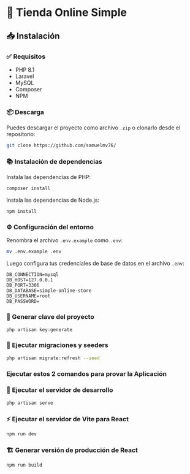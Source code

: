 # 🛒 Tienda Online Simple

## 📥 Instalación

### ✅ Requisitos

- PHP 8.1
- Laravel
- MySQL
- Composer
- NPM

### 📦 Descarga

Puedes descargar el proyecto como archivo `.zip` o clonarlo desde el repositorio:

```bash
git clone https://github.com/samuelmv76/
```

### 📚 Instalación de dependencias

Instala las dependencias de PHP:

```bash
composer install
```

Instala las dependencias de Node.js:

```bash
npm install
```

### ⚙️ Configuración del entorno

Renombra el archivo `.env.example` como `.env`:

```bash
mv .env.example .env
```

Luego configura tus credenciales de base de datos en el archivo `.env`:

```
DB_CONNECTION=mysql  
DB_HOST=127.0.0.1  
DB_PORT=3306  
DB_DATABASE=simple-online-store  
DB_USERNAME=root  
DB_PASSWORD=
```

### 🔐 Generar clave del proyecto

```bash
php artisan key:generate
```

### 🧱 Ejecutar migraciones y seeders

```bash
php artisan migrate:refresh --seed
```

### Ejecutar estos 2 comandos para provar la Aplicación

### 🚀 Ejecutar el servidor de desarrollo

```bash
php artisan serve
```

### ⚡ Ejecutar el servidor de Vite para React

```bash
npm run dev
```

### 🏗️ Generar versión de producción de React

```bash
npm run build
```